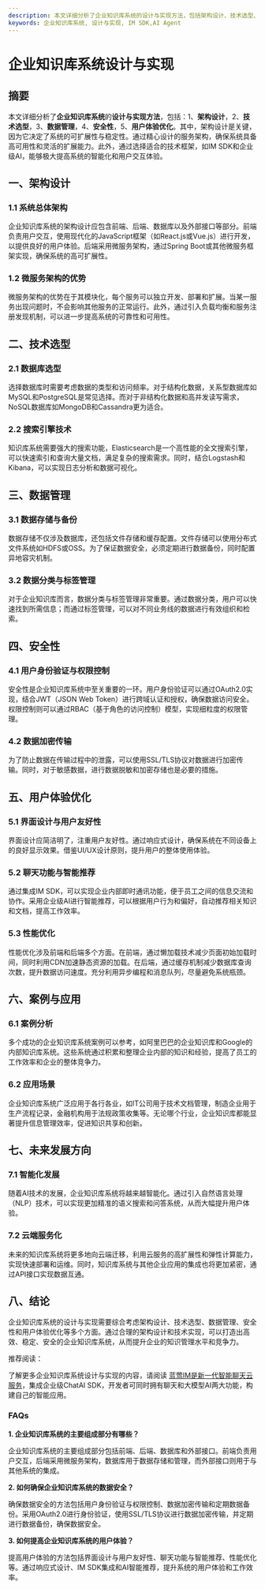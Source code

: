 ```yaml
---
description: 本文详细分析了企业知识库系统的设计与实现方法，包括架构设计、技术选型、数据管理和安全性等内容。
keywords: 企业知识库系统, 设计与实现, IM SDK,AI Agent
---
```

# 企业知识库系统设计与实现

## 摘要

本文详细分析了**企业知识库系统**的**设计与实现方法**，包括：1、**架构设计**，2、**技术选型**，3、**数据管理**，4、**安全性**，5、**用户体验优化**。其中，架构设计是关键，因为它决定了系统的可扩展性与稳定性。通过精心设计的服务架构，确保系统具备高可用性和灵活的扩展能力。此外，通过选择适合的技术框架，如IM SDK和企业级AI，能够极大提高系统的智能化和用户交互体验。

## 一、架构设计

### 1.1 系统总体架构

企业知识库系统的架构设计应包含前端、后端、数据库以及外部接口等部分。前端负责用户交互，使用现代化的JavaScript框架（如React.js或Vue.js）进行开发，以提供良好的用户体验。后端采用微服务架构，通过Spring Boot或其他微服务框架实现，确保系统的高可扩展性。

### 1.2 微服务架构的优势

微服务架构的优势在于其模块化，每个服务可以独立开发、部署和扩展。当某一服务出现问题时，不会影响其他服务的正常运行。此外，通过引入负载均衡和服务注册发现机制，可以进一步提高系统的可靠性和可用性。

## 二、技术选型

### 2.1 数据库选型

选择数据库时需要考虑数据的类型和访问频率。对于结构化数据，关系型数据库如MySQL和PostgreSQL是常见选择。而对于非结构化数据和高并发读写需求，NoSQL数据库如MongoDB和Cassandra更为适合。

### 2.2 搜索引擎技术

知识库系统需要强大的搜索功能，Elasticsearch是一个高性能的全文搜索引擎，可以快速索引和查询大量文档，满足复杂的搜索需求。同时，结合Logstash和Kibana，可以实现日志分析和数据可视化。

## 三、数据管理

### 3.1 数据存储与备份

数据存储不仅涉及数据库，还包括文件存储和缓存配置。文件存储可以使用分布式文件系统如HDFS或OSS。为了保证数据安全，必须定期进行数据备份，同时配置异地容灾机制。

### 3.2 数据分类与标签管理

对于企业知识库而言，数据分类与标签管理非常重要。通过数据分类，用户可以快速找到所需信息；而通过标签管理，可以对不同业务线的数据进行有效组织和检索。

## 四、安全性

### 4.1 用户身份验证与权限控制

安全性是企业知识库系统中至关重要的一环。用户身份验证可以通过OAuth2.0实现，结合JWT（JSON Web Token）进行跨域认证和授权，确保数据访问安全。权限控制则可以通过RBAC（基于角色的访问控制）模型，实现细粒度的权限管理。

### 4.2 数据加密传输

为了防止数据在传输过程中的泄露，可以使用SSL/TLS协议对数据进行加密传输。同时，对于敏感数据，进行数据脱敏和加密存储也是必要的措施。

## 五、用户体验优化

### 5.1 界面设计与用户友好性

界面设计应简洁明了，注重用户友好性。通过响应式设计，确保系统在不同设备上的良好显示效果。借鉴UI/UX设计原则，提升用户的整体使用体验。

### 5.2 聊天功能与智能推荐

通过集成IM SDK，可以实现企业内部即时通讯功能，便于员工之间的信息交流和协作。采用企业级AI进行智能推荐，可以根据用户行为和偏好，自动推荐相关知识和文档，提高工作效率。

### 5.3 性能优化

性能优化涉及前端和后端多个方面。在前端，通过懒加载技术减少页面初始加载时间，同时利用CDN加速静态资源的加载。在后端，通过缓存机制减少数据库查询次数，提升数据访问速度。充分利用异步编程和消息队列，尽量避免系统瓶颈。

## 六、案例与应用

### 6.1 案例分析

多个成功的企业知识库系统案例可以参考，如阿里巴巴的企业知识库和Google的内部知识库系统。这些系统通过积累和整理企业内部的知识和经验，提高了员工的工作效率和企业的整体竞争力。

### 6.2 应用场景

企业知识库系统广泛应用于各行各业，如IT公司用于技术文档管理，制造企业用于生产流程记录，金融机构用于法规政策收集等。无论哪个行业，企业知识库都能显著提升信息管理效率，促进知识共享和创新。

## 七、未来发展方向

### 7.1 智能化发展

随着AI技术的发展，企业知识库系统将越来越智能化。通过引入自然语言处理（NLP）技术，可以实现更加精准的语义搜索和问答系统，从而大幅提升用户体验。

### 7.2 云端服务化

未来的知识库系统将更多地向云端迁移，利用云服务的高扩展性和弹性计算能力，实现快速部署和运维。同时，知识库系统与其他企业应用的集成也将更加紧密，通过API接口实现数据互通。

## 八、结论

企业知识库系统的设计与实现需要综合考虑架构设计、技术选型、数据管理、安全性和用户体验优化等多个方面。通过合理的架构设计和技术实现，可以打造出高效、稳定、安全的企业知识库系统，从而提升企业的知识管理水平和竞争力。

推荐阅读：

了解更多企业知识库系统设计与实现的内容，请阅读 [蓝莺IM是新一代智能聊天云服务](https://www.lanyingim.com)，集成企业级ChatAI SDK，开发者可同时拥有聊天和大模型AI两大功能，构建自己的智能应用。

### FAQs

**1. 企业知识库系统的主要组成部分有哪些？**

企业知识库系统的主要组成部分包括前端、后端、数据库和外部接口。前端负责用户交互，后端采用微服务架构，数据库用于数据存储和管理，而外部接口则用于与其他系统的集成。

**2. 如何确保企业知识库系统的数据安全？**

确保数据安全的方法包括用户身份验证与权限控制、数据加密传输和定期数据备份。采用OAuth2.0进行身份验证，使用SSL/TLS协议进行数据加密传输，并定期进行数据备份，确保数据安全。

**3. 如何提高企业知识库系统的用户体验？**

提高用户体验的方法包括界面设计与用户友好性、聊天功能与智能推荐、性能优化等。通过响应式设计、IM SDK集成和AI智能推荐，提升系统的用户体验和工作效率。